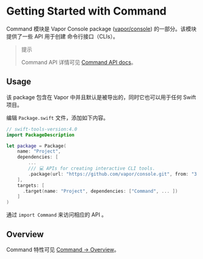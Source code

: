 # Getting Started with Command

Command 模块是 Vapor Console package ([vapor/console](https://github.com/vapor/console)) 的一部分。该模块提供了一些 API 用于创建 命令行接口（CLIs）。

> 提示
>
> Command API 详情可见 [Command API docs](https://api.vapor.codes/console/latest/Command/index.html)。

## Usage

该 package 包含在 Vapor 中并且默认是被导出的，同时它也可以用于任何 Swift 项目。

编辑 ```Package.swift``` 文件，添加如下内容。

```swift
// swift-tools-version:4.0
import PackageDescription

let package = Package(
    name: "Project",
    dependencies: [
        ...
        /// 💻 APIs for creating interactive CLI tools.
        .package(url: "https://github.com/vapor/console.git", from: "3.0.0"),
    ],
    targets: [
      .target(name: "Project", dependencies: ["Command", ... ])
    ]
)
```

通过 ```import Command``` 来访问相应的 API 。

## Overview

Command 特性可见 [Command → Overview](overview.md)。